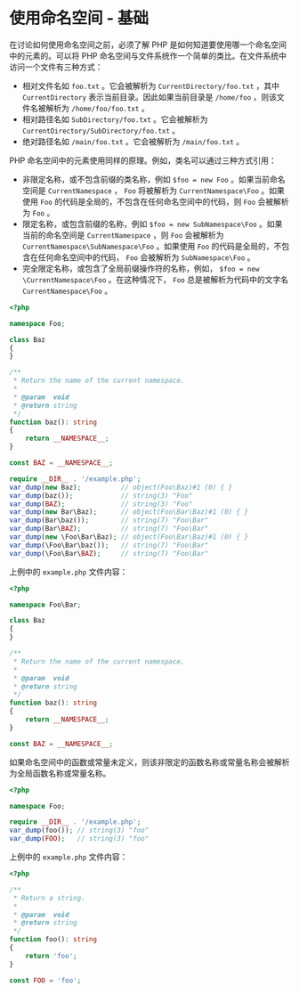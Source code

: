 # 使用命名空间 - 基础

在讨论如何使用命名空间之前，必须了解 PHP 是如何知道要使用哪一个命名空间中的元素的。可以将 PHP 命名空间与文件系统作一个简单的类比。在文件系统中访问一个文件有三种方式：

* 相对文件名如 `foo.txt` 。它会被解析为 `CurrentDirectory/foo.txt` ，其中 `CurrentDirectory` 表示当前目录。因此如果当前目录是 `/home/foo` ，则该文件名被解析为 `/home/foo/foo.txt` 。
* 相对路径名如 `SubDirectory/foo.txt` 。它会被解析为 `CurrentDirectory/SubDirectory/foo.txt` 。
* 绝对路径名如 `/main/foo.txt` 。它会被解析为 `/main/foo.txt` 。

PHP 命名空间中的元素使用同样的原理。例如，类名可以通过三种方式引用：

* 非限定名称，或不包含前缀的类名称，例如 `$foo = new Foo` 。如果当前命名空间是 `CurrentNamespace` ， `Foo` 将被解析为 `CurrentNamespace\Foo` 。如果使用 `Foo` 的代码是全局的，不包含在任何命名空间中的代码，则 `Foo` 会被解析为 `Foo` 。
* 限定名称，或包含前缀的名称，例如 `$foo = new SubNamespace\Foo` 。如果当前的命名空间是 `CurrentNamespace` ，则 `Foo` 会被解析为 `CurrentNamespace\SubNamespace\Foo` 。如果使用 `Foo` 的代码是全局的，不包含在任何命名空间中的代码， `Foo` 会被解析为 `SubNamespace\Foo` 。
* 完全限定名称，或包含了全局前缀操作符的名称，例如， `$foo = new \CurrentNamespace\Foo` 。在这种情况下， `Foo` 总是被解析为代码中的文字名 `CurrentNamespace\Foo` 。

```php
<?php

namespace Foo;

class Baz
{
}

/**
 * Return the name of the current namespace.
 *
 * @param  void
 * @return string
 */
function baz(): string
{
    return __NAMESPACE__;
}

const BAZ = __NAMESPACE__;

require __DIR__ . '/example.php';
var_dump(new Baz);          // object(Foo\Baz)#1 (0) { }
var_dump(baz());            // string(3) "Foo"
var_dump(BAZ);              // string(3) "Foo"
var_dump(new Bar\Baz);      // object(Foo\Bar\Baz)#1 (0) { }
var_dump(Bar\baz());        // string(7) "Foo\Bar"
var_dump(Bar\BAZ);          // string(7) "Foo\Bar"
var_dump(new \Foo\Bar\Baz); // object(Foo\Bar\Baz)#1 (0) { }
var_dump(\Foo\Bar\baz());   // string(7) "Foo\Bar"
var_dump(\Foo\Bar\BAZ);     // string(7) "Foo\Bar"

```

上例中的 `example.php` 文件内容：

```php
<?php

namespace Foo\Bar;

class Baz
{
}

/**
 * Return the name of the current namespace.
 *
 * @param  void
 * @return string
 */
function baz(): string
{
    return __NAMESPACE__;
}

const BAZ = __NAMESPACE__;

```

如果命名空间中的函数或常量未定义，则该非限定的函数名称或常量名称会被解析为全局函数名称或常量名称。

```php
<?php

namespace Foo;

require __DIR__ . '/example.php';
var_dump(foo()); // string(3) "foo"
var_dump(FOO);   // string(3) "foo"

```

上例中的 `example.php` 文件内容：

```php
<?php

/**
 * Return a string.
 *
 * @param  void
 * @return string
 */
function foo(): string
{
    return 'foo';
}

const FOO = 'foo';

```

